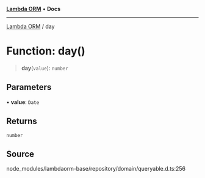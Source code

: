 [**Lambda ORM**](../README.md) • **Docs**

***

[Lambda ORM](../README.md) / day

# Function: day()

> **day**(`value`): `number`

## Parameters

• **value**: `Date`

## Returns

`number`

## Source

node\_modules/lambdaorm-base/repository/domain/queryable.d.ts:256
